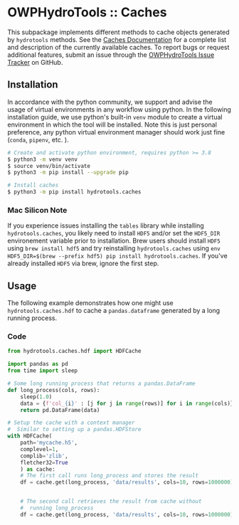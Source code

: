 # OWPHydroTools :: Caches

This subpackage implements different methods to cache objects generated by `hydrotools` methods. See the [Caches Documentation](https://noaa-owp.github.io/hydrotools/hydrotools.caches.html) for a complete list and description of the currently available caches. To report bugs or request additional features, submit an issue through the [OWPHydroTools Issue Tracker](https://github.com/NOAA-OWP/hydrotools/issues) on GitHub.

## Installation

In accordance with the python community, we support and advise the usage of virtual environments in any workflow using python. In the following installation guide, we use python's built-in `venv` module to create a virtual environment in which the tool will be installed. Note this is just personal preference, any python virtual environment manager should work just fine (`conda`, `pipenv`, etc. ).

```bash
# Create and activate python environment, requires python >= 3.8
$ python3 -m venv venv
$ source venv/bin/activate
$ python3 -m pip install --upgrade pip

# Install caches
$ python3 -m pip install hydrotools.caches
```

### Mac Silicon Note

If you experience issues installing the `tables` library while installing
`hydrotools.caches`, you likely need to install `HDF5` and/or set the `HDF5_DIR`
environement variable prior to installation. Brew users should install
`HDF5` using `brew install hdf5` and try reinstalling `hydrotools.caches` using
`env HDF5_DIR=$(brew --prefix hdf5) pip install hydrotools.caches`. If you've 
already installed `HDF5` via brew, ignore the first step.

## Usage

The following example demonstrates how one might use `hydrotools.caches.hdf` to cache a `pandas.dataframe` generated by a long running process.

### Code
```python
from hydrotools.caches.hdf import HDFCache

import pandas as pd
from time import sleep

# Some long running process that returns a pandas.DataFrame
def long_process(cols, rows):
    sleep(1.0)
    data = {f'col_{i}' : [j for j in range(rows)] for i in range(cols)}
    return pd.DataFrame(data)

# Setup the cache with a context manager
#  Similar to setting up a pandas.HDFStore
with HDFCache(
    path='mycache.h5',
    complevel=1,
    complib='zlib',
    fletcher32=True
    ) as cache:
    # The first call runs long_process and stores the result
    df = cache.get(long_process, 'data/results', cols=10, rows=1000000)


    # The second call retrieves the result from cache without 
    #  running long_process
    df = cache.get(long_process, 'data/results', cols=10, rows=1000000)
```
